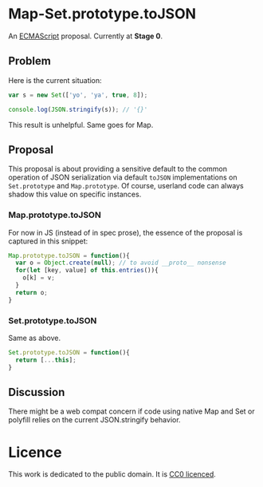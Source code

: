 # Map-Set.prototype.toJSON

An [ECMAScript](https://github.com/tc39/ecma262) proposal. Currently at **Stage 0**.


## Problem

Here is the current situation:

````js
var s = new Set(['yo', 'ya', true, 8]);

console.log(JSON.stringify(s)); // '{}'
````

This result is unhelpful. Same goes for Map.


## Proposal

This proposal is about providing a sensitive default to the common operation of JSON serialization via default `toJSON` implementations on `Set.prototype` and `Map.prototype`. Of course, userland code can always shadow this value on specific instances.

### Map.prototype.toJSON

For now in JS (instead of in spec prose), the essence of the proposal is captured in this snippet:

````js
Map.prototype.toJSON = function(){
  var o = Object.create(null); // to avoid __proto__ nonsense
  for(let [key, value] of this.entries()){
    o[k] = v;
  }
  return o;
}
````

### Set.prototype.toJSON

Same as above.

````js
Set.prototype.toJSON = function(){
  return [...this];
}
````

## Discussion

There might be a web compat concern if code using native Map and Set or polyfill relies on the current JSON.stringify behavior.


# Licence

This work is dedicated to the public domain. It is [CC0 licenced](https://creativecommons.org/publicdomain/zero/1.0/).
